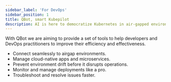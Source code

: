 ```yaml
---
sidebar_label: 'For DevOps'
sidebar_position: 1
title: QBot, smart Kubepilot
description: AI is here to democratize Kubernetes in air-gapped environments with smarter, faster, and more efficiently DevOps.
---
```


With QBot we are aiming to provide a set of tools to help developers and DevOps practitioners to improve their efficiency and effectiveness. 

* Connect seamlessly to airgap environments.
* Manage cloud-native apps and microservices.
* Prevent environment drift before it disrupts operations.
* Monitor and manage deployments like a pro.
* Troubleshoot and resolve issues faster.
